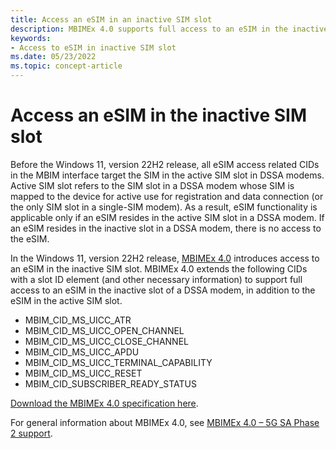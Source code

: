 ```yaml
---
title: Access an eSIM in an inactive SIM slot
description: MBIMEx 4.0 supports full access to an eSIM in the inactive SIM slot of a DSSA modem.
keywords:
- Access to eSIM in inactive SIM slot
ms.date: 05/23/2022
ms.topic: concept-article
---
```


# Access an eSIM in the inactive SIM slot

Before the Windows 11, version 22H2 release, all eSIM access related CIDs in the MBIM interface target the SIM in the active SIM slot in DSSA modems. Active SIM slot refers to the SIM slot in a DSSA modem whose SIM is mapped to the device for active use for registration and data connection (or the only SIM slot in a single-SIM modem). As a result, eSIM functionality is applicable only if an eSIM resides in the active SIM slot in a DSSA modem. If an eSIM resides in the inactive slot in a DSSA modem, there is no access to the eSIM. 

In the Windows 11, version 22H2 release, [MBIMEx 4.0](mbimex-4.0-5g-sa-phase-2-support.md) introduces access to an eSIM in the inactive SIM slot. MBIMEx 4.0 extends the following CIDs with a slot ID element (and other necessary information) to support full access to an eSIM in the inactive slot of a DSSA modem, in addition to the eSIM in the active SIM slot.

* MBIM_CID_MS_UICC_ATR
* MBIM_CID_MS_UICC_OPEN_CHANNEL
* MBIM_CID_MS_UICC_CLOSE_CHANNEL
* MBIM_CID_MS_UICC_APDU
* MBIM_CID_MS_UICC_TERMINAL_CAPABILITY
* MBIM_CID_MS_UICC_RESET
* MBIM_CID_SUBSCRIBER_READY_STATUS

[Download the MBIMEx 4.0 specification here](https://download.microsoft.com/download/d/8/a/d8ad97b9-83bd-4ab2-bcea-7500dfaf22b4/MBIMEx%204.0%20spec%20and%20Errata%20to%20MBIMEx%203.0%20Rev%201.46%2020220426.docx).

For general information about MBIMEx 4.0, see [MBIMEx 4.0 – 5G SA Phase 2 support](mbimex-4.0-5g-sa-phase-2-support.md).
